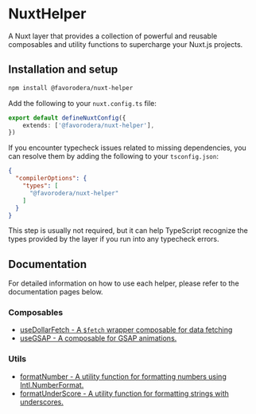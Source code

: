 # NuxtHelper

A Nuxt layer that provides a collection of powerful and reusable composables and utility functions to supercharge your Nuxt.js projects.

## Installation and setup

```bash
npm install @favorodera/nuxt-helper
```

Add the following to your `nuxt.config.ts` file:

```ts
export default defineNuxtConfig({
    extends: ['@favorodera/nuxt-helper'],
})
```

If you encounter typecheck issues related to missing dependencies, you can resolve them by adding the following to your `tsconfig.json`:

```json
{
  "compilerOptions": {
    "types": [
      "@favorodera/nuxt-helper"
    ]
  }
}
```

This step is usually not required, but it can help TypeScript recognize the types provided by the layer if you run into any typecheck errors.

## Documentation

For detailed information on how to use each helper, please refer to the documentation pages below.

### Composables

-   [useDollarFetch - A `$fetch` wrapper composable for data fetching](./docs/composables/useDollarFetch.md)
-   [useGSAP - A composable for GSAP animations.](./docs/composables/useGSAP.md)

### Utils

-   [formatNumber - A utility function for formatting numbers using Intl.NumberFormat.](./docs/utils/formatNumber.md)
-   [formatUnderScore - A utility function for formatting strings with underscores.](./docs/utils/formatUnderScore.md)